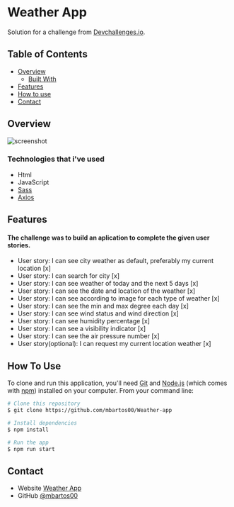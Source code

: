 # Weather App

<div align="left">
   Solution for a challenge from  <a href="https://devchallenges.io/challenges/mM1UIenRhK808W8qmLWv" target="_blank">Devchallenges.io</a>.
</div>

## Table of Contents

- [Overview](#overview)
  - [Built With](#technologies-that-i've-used)
- [Features](#features)
- [How to use](#how-to-use)
- [Contact](#contact)

## Overview

![screenshot](https://mbartos00.github.io/Weather-app/app/public/images/screenshot.png)

### Technologies that i've used

- Html
- JavaScript
- [Sass](https://sass-lang.com)
- [Axios](https://github.com/axios/axios)

## Features

#### The challenge was to build an aplication to complete the given user stories.

- User story: I can see city weather as default, preferably my current location [x]
- User story: I can search for city [x]
- User story: I can see weather of today and the next 5 days [x]
- User story: I can see the date and location of the weather [x]
- User story: I can see according to image for each type of weather [x]
- User story: I can see the min and max degree each day [x]
- User story: I can see wind status and wind direction [x]
- User story: I can see humidity percentage [x]
- User story: I can see a visibility indicator [x]
- User story: I can see the air pressure number [x]
- User story(optional): I can request my current location weather [x]

## How To Use

To clone and run this application, you'll need [Git](https://git-scm.com) and [Node.js](https://nodejs.org/en/download/) (which comes with [npm](http://npmjs.com)) installed on your computer. From your command line:

```bash
# Clone this repository
$ git clone https://github.com/mbartos00/Weather-app

# Install dependencies
$ npm install

# Run the app
$ npm run start
```

## Contact

- Website [Weather App](https://mbartos00.github.io/Weather-app/)
- GitHub [@mbartos00](https://https://github.com/mbartos00)
